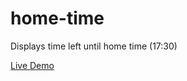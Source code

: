 # home-time
Displays time left until home time (17:30)

[Live Demo](https://stanton-gary.github.io/home-time/hometime.html)